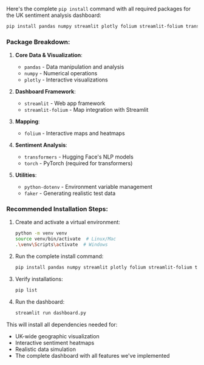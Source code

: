 Here's the complete `pip install` command with all required packages for the UK sentiment analysis dashboard:

```bash
pip install pandas numpy streamlit plotly folium streamlit-folium transformers torch python-dotenv faker
```

### Package Breakdown:

1. **Core Data & Visualization**:
   - `pandas` - Data manipulation and analysis
   - `numpy` - Numerical operations
   - `plotly` - Interactive visualizations

2. **Dashboard Framework**:
   - `streamlit` - Web app framework
   - `streamlit-folium` - Map integration with Streamlit

3. **Mapping**:
   - `folium` - Interactive maps and heatmaps

4. **Sentiment Analysis**:
   - `transformers` - Hugging Face's NLP models
   - `torch` - PyTorch (required for transformers)

5. **Utilities**:
   - `python-dotenv` - Environment variable management
   - `faker` - Generating realistic test data

### Recommended Installation Steps:

1. Create and activate a virtual environment:
   ```bash
   python -m venv venv
   source venv/bin/activate  # Linux/Mac
   .\venv\Scripts\activate  # Windows
   ```

2. Run the complete install command:
   ```bash
   pip install pandas numpy streamlit plotly folium streamlit-folium transformers torch python-dotenv faker fpdf langchain_community langchain scikit-learn
   ```

3. Verify installations:
   ```bash
   pip list
   ```

4. Run the dashboard:
   ```bash
   streamlit run dashboard.py
   ```

This will install all dependencies needed for:
- UK-wide geographic visualization
- Interactive sentiment heatmaps
- Realistic data simulation
- The complete dashboard with all features we've implemented
